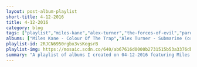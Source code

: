 ```yaml
---
layout: post-album-playlist
short-title: 4-12-2016
title: 4-12-2016
category: blog
tags: ["playlist","miles-kane","alex-turner","the-forces-of-evil","parquet-courts","various-artists","galantis","tegan-and-sara","galantis","the-last-shadow-puppets","mystery-jets","frightened-rabbit"]
albums: ["Miles Kane - Colour Of The Trap","Alex Turner - Submarine (original songs)","The Forces Of Evil - Friend Or Foe","Parquet Courts - Human Performance","Various Artists - Junk","Galantis - No Money","Tegan and Sara - Boyfriend","Galantis - Pharmacy","The Last Shadow Puppets - The Age Of The Understatement","Mystery Jets - Curve Of The Earth","Frightened Rabbit - Painting Of A Panic Attack (Deluxe)"]
playlist-id: 2RJCN6950rgbx3vsKegsrB
playlist-img: https://mosaic.scdn.co/640/ab67616d0000b2731515b53a3376db5f4dde2bbbab67616d0000b2737c3f770a3af354aee2e3786cab67616d0000b2737d1eb25b190991f2ab6edbccab67616d0000b273c24c8db23e0b9efefb7fb282
summary: "A playlist of albums I created on 04-12-2016 featuring Miles Kane, Alex Turner, The Forces Of Evil, Parquet Courts, Various Artists, Galantis, Tegan and Sara, Galantis, The Last Shadow Puppets, Mystery Jets, and Frightened Rabbit."
---
```

